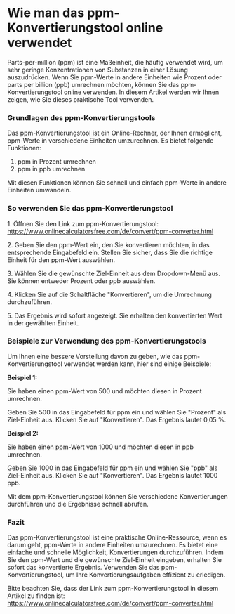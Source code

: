Wie man das ppm-Konvertierungstool online verwendet
===================================================

Parts-per-million (ppm) ist eine Maßeinheit, die häufig verwendet wird, um sehr geringe Konzentrationen von Substanzen in einer Lösung auszudrücken. Wenn Sie ppm-Werte in andere Einheiten wie Prozent oder parts per billion (ppb) umrechnen möchten, können Sie das ppm-Konvertierungstool online verwenden. In diesem Artikel werden wir Ihnen zeigen, wie Sie dieses praktische Tool verwenden.

### Grundlagen des ppm-Konvertierungstools

Das ppm-Konvertierungstool ist ein Online-Rechner, der Ihnen ermöglicht, ppm-Werte in verschiedene Einheiten umzurechnen. Es bietet folgende Funktionen:

1. ppm in Prozent umrechnen
2. ppm in ppb umrechnen

Mit diesen Funktionen können Sie schnell und einfach ppm-Werte in andere Einheiten umwandeln.

### So verwenden Sie das ppm-Konvertierungstool

1\. Öffnen Sie den Link zum ppm-Konvertierungstool: <https://www.onlinecalculatorsfree.com/de/convert/ppm-converter.html>

2\. Geben Sie den ppm-Wert ein, den Sie konvertieren möchten, in das entsprechende Eingabefeld ein. Stellen Sie sicher, dass Sie die richtige Einheit für den ppm-Wert auswählen.

3\. Wählen Sie die gewünschte Ziel-Einheit aus dem Dropdown-Menü aus. Sie können entweder Prozent oder ppb auswählen.

4\. Klicken Sie auf die Schaltfläche "Konvertieren", um die Umrechnung durchzuführen.

5\. Das Ergebnis wird sofort angezeigt. Sie erhalten den konvertierten Wert in der gewählten Einheit.

### Beispiele zur Verwendung des ppm-Konvertierungstools

Um Ihnen eine bessere Vorstellung davon zu geben, wie das ppm-Konvertierungstool verwendet werden kann, hier sind einige Beispiele:

**Beispiel 1:**

Sie haben einen ppm-Wert von 500 und möchten diesen in Prozent umrechnen.

Geben Sie 500 in das Eingabefeld für ppm ein und wählen Sie "Prozent" als Ziel-Einheit aus. Klicken Sie auf "Konvertieren". Das Ergebnis lautet 0,05 %.

**Beispiel 2:**

Sie haben einen ppm-Wert von 1000 und möchten diesen in ppb umrechnen.

Geben Sie 1000 in das Eingabefeld für ppm ein und wählen Sie "ppb" als Ziel-Einheit aus. Klicken Sie auf "Konvertieren". Das Ergebnis lautet 1000 ppb.

Mit dem ppm-Konvertierungstool können Sie verschiedene Konvertierungen durchführen und die Ergebnisse schnell abrufen.

### Fazit

Das ppm-Konvertierungstool ist eine praktische Online-Ressource, wenn es darum geht, ppm-Werte in andere Einheiten umzurechnen. Es bietet eine einfache und schnelle Möglichkeit, Konvertierungen durchzuführen. Indem Sie den ppm-Wert und die gewünschte Ziel-Einheit eingeben, erhalten Sie sofort das konvertierte Ergebnis. Verwenden Sie das ppm-Konvertierungstool, um Ihre Konvertierungsaufgaben effizient zu erledigen.

Bitte beachten Sie, dass der Link zum ppm-Konvertierungstool in diesem Artikel zu finden ist: <https://www.onlinecalculatorsfree.com/de/convert/ppm-converter.html>